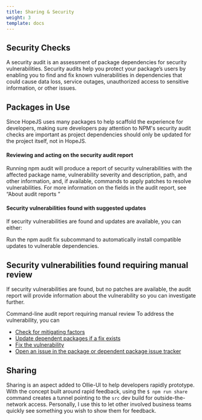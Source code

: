 ```yaml
---
title: Sharing & Security
weight: 3
template: docs
---
```


## Security Checks
A security audit is an assessment of package dependencies for security vulnerabilities. Security audits help you protect your package’s users by enabling you to find and fix known vulnerabilities in dependencies that could cause data loss, service outages, unauthorized access to sensitive information, or other issues.

## Packages in Use
Since HopeJS uses many packages to help scaffold the experience for developers, making sure developers pay attention to NPM's security audit checks are important as project dependencies should only be updated for the project itself, not in HopeJS.

#### Reviewing and acting on the security audit report
Running npm audit will produce a report of security vulnerabilities with the affected package name, vulnerability severity and description, path, and other information, and, if available, commands to apply patches to resolve vulnerabilities. For more information on the fields in the audit report, see “About audit reports ”

#### Security vulnerabilities found with suggested updates
If security vulnerabilities are found and updates are available, you can either:

Run the npm audit fix subcommand to automatically install compatible updates to vulnerable dependencies.

## Security vulnerabilities found requiring manual review
If security vulnerabilities are found, but no patches are available, the audit report will provide information about the vulnerability so you can investigate further.

Command-line audit report requiring manual review
To address the vulnerability, you can

- [Check for mitigating factors](https://docs.npmjs.com/auditing-package-dependencies-for-security-vulnerabilities#check-for-mitigating-factors)
- [Update dependent packages if a fix exists](https://docs.npmjs.com/auditing-package-dependencies-for-security-vulnerabilities#update-dependent-packages-if-a-fix-exists)
- [Fix the vulnerability](https://docs.npmjs.com/auditing-package-dependencies-for-security-vulnerabilities#fix-the-vulnerability)
- [Open an issue in the package or dependent package issue tracker](https://docs.npmjs.com/auditing-package-dependencies-for-security-vulnerabilities#open-an-issue-in-the-package-or-dependent-package-issue-tracker)

## Sharing
Sharing is an aspect added to Ollie-UI to help developers rapidly prototype. With the concept built around rapid feedback, using the `$ npm run share` command creates a tunnel pointing to the `src` dev build for outside-the-network access. Personally, I use this to let other involved business teams quickly see something you wish to show them for feedback.
